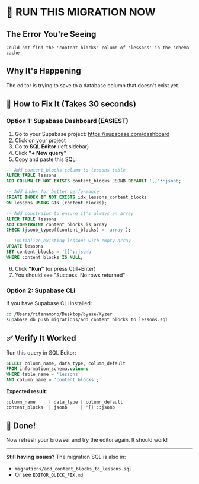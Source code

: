 # 🚨 RUN THIS MIGRATION NOW

## The Error You're Seeing
```
Could not find the 'content_blocks' column of 'lessons' in the schema cache
```

## Why It's Happening
The editor is trying to save to a database column that doesn't exist yet.

## 🔧 How to Fix It (Takes 30 seconds)

### Option 1: Supabase Dashboard (EASIEST)

1. Go to your Supabase project: https://supabase.com/dashboard
2. Click on your project
3. Go to **SQL Editor** (left sidebar)
4. Click **"+ New query"**
5. Copy and paste this SQL:

```sql
-- Add content_blocks column to lessons table
ALTER TABLE lessons
ADD COLUMN IF NOT EXISTS content_blocks JSONB DEFAULT '[]'::jsonb;

-- Add index for better performance
CREATE INDEX IF NOT EXISTS idx_lessons_content_blocks
ON lessons USING GIN (content_blocks);

-- Add constraint to ensure it's always an array
ALTER TABLE lessons
ADD CONSTRAINT content_blocks_is_array
CHECK (jsonb_typeof(content_blocks) = 'array');

-- Initialize existing lessons with empty array
UPDATE lessons
SET content_blocks = '[]'::jsonb
WHERE content_blocks IS NULL;
```

6. Click **"Run"** (or press Ctrl+Enter)
7. You should see "Success. No rows returned"

### Option 2: Supabase CLI

If you have Supabase CLI installed:

```bash
cd /Users/ritanamono/Desktop/byase/Kyzer
supabase db push migrations/add_content_blocks_to_lessons.sql
```

## ✅ Verify It Worked

Run this query in SQL Editor:

```sql
SELECT column_name, data_type, column_default
FROM information_schema.columns
WHERE table_name = 'lessons'
AND column_name = 'content_blocks';
```

**Expected result:**
```
column_name     | data_type | column_default
content_blocks  | jsonb     | '[]'::jsonb
```

## 🎉 Done!

Now refresh your browser and try the editor again. It should work!

---

**Still having issues?** The migration SQL is also in:
- `migrations/add_content_blocks_to_lessons.sql`
- Or see `EDITOR_QUICK_FIX.md`
